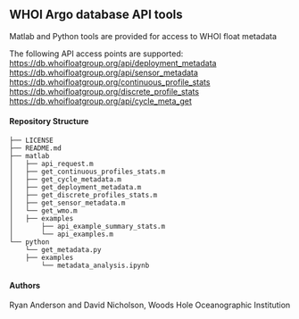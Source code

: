 ## WHOI Argo database API tools

Matlab and Python tools are provided for access to WHOI float metadata

The following API access points are supported:<br>
https://db.whoifloatgroup.org/api/deployment_metadata<br>
https://db.whoifloatgroup.org/api/sensor_metadata<br>
https://db.whoifloatgroup.org/continuous_profile_stats<br>
https://db.whoifloatgroup.org/discrete_profile_stats<br>
https://db.whoifloatgroup.org/api/cycle_meta_get

#### Repository Structure

```
├── LICENSE
├── README.md
├── matlab
│   ├── api_request.m
│   ├── get_continuous_profiles_stats.m
│   ├── get_cycle_metadata.m
│   ├── get_deployment_metadata.m
│   ├── get_discrete_profiles_stats.m
│   ├── get_sensor_metadata.m
│   └── get_wmo.m
│   ├── examples
│       ├── api_example_summary_stats.m
│       └── api_examples.m
└── python
    └── get_metadata.py
    ├── examples
        └── metadata_analysis.ipynb
```

#### Authors

Ryan Anderson and David Nicholson, Woods Hole Oceanographic Institution
